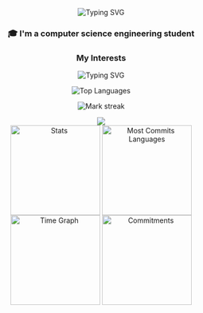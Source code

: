 <p align="center">
  <img src="https://readme-typing-svg.herokuapp.com?font=Fira+Code&size=40&pause=1000&color=0e75b6&center=true&vCenter=true&width=435&lines=I'm+Parth+Syandan" alt="Typing SVG" />
</p>

<h3 align="center">🎓 I'm a computer science engineering student</h3>

<h3 align="center">My Interests</h3>
<p align="center">
     <img src="https://readme-typing-svg.herokuapp.com?font=Fira+Code&size=20&pause=1000&color=0e75b6&center=true&vCenter=true&width=435&lines=Machine+Learning;Deep+Learning" alt="Typing SVG" />
</p>

<p align="center">
  <img align="center" src="https://github-readme-stats.vercel.app/api/top-langs?username=syanparth&hide_border=true&no-bg=true&no-frame=true&layout=compact&theme=transparent&hide=html,css,jupyter%20notebook,pug,jinja" alt="Top Languages"/>
</p>

<p align="center">
  <img alt="Mark streak" src="https://github-readme-streak-stats.herokuapp.com/?user=syanparth&hide_border=true&theme=transparent" /> 
</p>

<!--Trophy-->
<div align="center">
  <img src="https://github-profile-trophy.vercel.app/?username=syanparth&no-bg=true&no-frame=true&row=2&column=3"/>
</div>

<div align="center">
  <img align="center" src="http://github-profile-summary-cards.vercel.app/api/cards/stats?username=syanparth&theme=transparent" height="180em" alt="Stats"/>
  <img align="center" src="http://github-profile-summary-cards.vercel.app/api/cards/most-commit-language?username=syanparth&theme=transparent&exclude=html,CSS,Jupyter%20Notebook" height="180em" alt="Most Commits Languages"/>

  <img align="center" src="http://github-profile-summary-cards.vercel.app/api/cards/productive-time?username=syanparth&theme=transparent&utcOffset=5.30" height="180em" alt="Time Graph"/>
  <img align="center" src="http://github-profile-summary-cards.vercel.app/api/cards/profile-details?username=syanparth&theme=transparent" height="180em" alt="Commitments"/>
</div>















